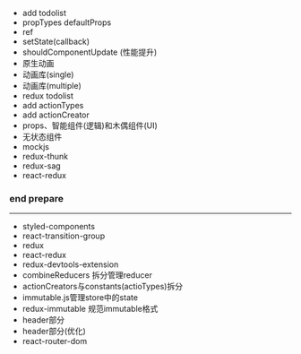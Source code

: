 - add todolist
- propTypes defaultProps
- ref
- setState(callback)
- shouldComponentUpdate (性能提升)
- 原生动画
- 动画库(single)
- 动画库(multiple)
- redux todolist
- add actionTypes
- add actionCreator
- props、智能组件(逻辑)和木偶组件(UI)
- 无状态组件
- mockjs
- redux-thunk
- redux-sag
- react-redux

### end prepare

---

- styled-components
- react-transition-group
- redux
- react-redux
- redux-devtools-extension
- combineReducers 拆分管理reducer
- actionCreators与constants(actioTypes)拆分
- immutable.js管理store中的state
- redux-immutable 规范immutable格式
- header部分
- header部分(优化)
- react-router-dom